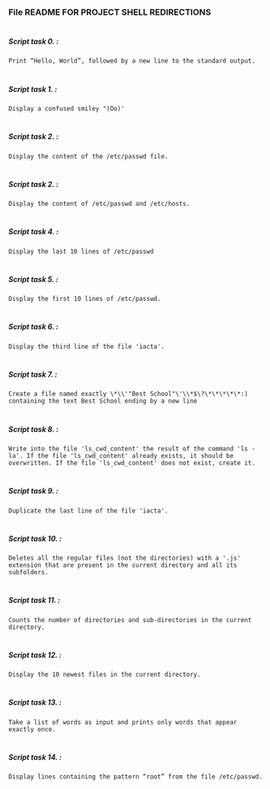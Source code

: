 ### File README FOR PROJECT SHELL REDIRECTIONS
#
#
##### Script task 0. :
	Print “Hello, World”, followed by a new line to the standard output.
#
##### Script task 1. :
	Display a confused smiley "(Ôo)'
#
##### Script task 2. :
	Display the content of the /etc/passwd file.
#
##### Script task 2. :
	Display the content of /etc/passwd and /etc/hosts.
#
##### Script task 4. :
	Display the last 10 lines of /etc/passwd
#
##### Script task 5. :
	Display the first 10 lines of /etc/passwd.
#
##### Script task 6. :
	Display the third line of the file 'iacta'.
#
##### Script task 7. :
	Create a file named exactly \*\\'"Best School"\'\\*$\?\*\*\*\*\*:) containing the text Best School ending by a new line
#
##### Script task 8. :
	Write into the file 'ls_cwd_content' the result of the command 'ls -la'. If the file 'ls_cwd_content' already exists, it should be overwritten. If the file 'ls_cwd_content' does not exist, create it.
#
##### Script task 9. :
	Duplicate the last line of the file 'iacta'.
#
##### Script task 10. :
	Deletes all the regular files (not the directories) with a '.js' extension that are present in the current directory and all its subfolders.
#
##### Script task 11. :
	Counts the number of directories and sub-directories in the current directory.
#
##### Script task 12. :
	Display the 10 newest files in the current directory.
#
##### Script task 13. :
	Take a list of words as input and prints only words that appear exactly once.
#
##### Script task 14. :
	Display lines containing the pattern “root” from the file /etc/passwd.
